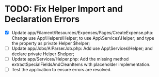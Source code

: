 # TODO: Fix Helper Import and Declaration Errors

- [x] Update app/Filament/Resources/Expenses/Pages/CreateExpense.php: Change use App\Helpers\Helper; to use App\Services\Helper; and type the property as private Helper $helper;
- [ ] Update app/Jobs/AIParserJob.php: Add use App\Services\Helper; and declare private Helper $helper;
- [ ] Update app/Services/Helper.php: Add the missing method extractSpecialFieldsAndCleanItems with placeholder implementation.
- [ ] Test the application to ensure errors are resolved.
